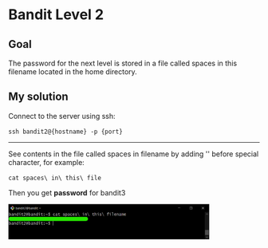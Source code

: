 # Bandit Level 2

## Goal

The password for the next level is stored in a file called spaces in this filename located in the home directory.

## My solution

Connect to the server using ssh:

```
ssh bandit2@{hostname} -p {port}
```

---

See contents in the file called spaces in filename by adding '\' before special character, for example:

```
cat spaces\ in\ this\ file
```

Then you get **password** for bandit3

<div>
    <img src="1.png" width=80% />
</div>
